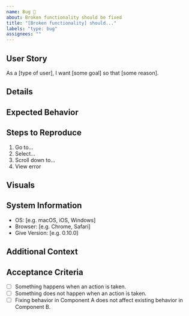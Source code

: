 ```yaml
---
name: Bug 🐛
about: Broken functionality should be fixed
title: "[Broken functionality] should..."
labels: "type: bug"
assignees: ""
---
```


## User Story

As a [type of user], I want [some goal] so that [some reason].

## Details

<!-- Describe the buggy behavior including any warnings or errors. -->

## Expected Behavior

<!-- Describe what should have happened. Be specific. -->

## Steps to Reproduce

1. Go to...
2. Select...
3. Scroll down to...
4. View error

## Visuals

<!-- If applicable, add screenshots or video to help explain the problem. -->

## System Information

-   OS: [e.g. macOS, iOS, Windows]
-   Browser: [e.g. Chrome, Safari]
-   Give Version: [e.g. 0.10.0]

## Additional Context

<!-- Add any other context about the problem here. -->

## Acceptance Criteria

<!-- Define conditions that must be true in order to close the issue. -->

-   [ ] Something happens when an action is taken.
-   [ ] Something does not happen when an action is taken.
-   [ ] Fixing behavior in Component A does not affect existing behavior in Component B.
